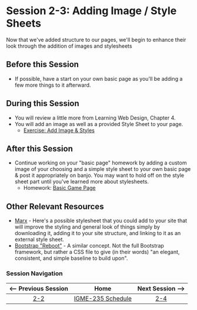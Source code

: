 # Session 2-3: Adding Image / Style Sheets

Now that we've added structure to our pages, we'll begin to enhance their look through the addition of images and stylesheets

## Before this Session
- If possible, have a start on your own basic page as you'll be adding a few more things to it afterward.

## During this Session
- You will review a little more from Learning Web Design, Chapter 4.
- You will add an image as well as a provided Style Sheet to your page.
    - [Exercise: Add Image & Styles](../exercises/image-styles.md)

## After this Session
- Continue working on your "basic page" homework by adding a custom image of your choosing and a simple style sheet to your own basic page & post it appropriately on banjo.  You may want to hold off on the style sheet part until you've learned more about stylesheets.
    - Homework: [Basic Game Page](https://github.com/tonethar/IGME-235-Shared/blob/master/hw/basicpage.md)

## Other Relevant Resources
- [Marx](https://mblode.github.io/marx/) - Here's a possible stylesheet that you could add to your site that will improve the styling and general look of things simply by downloading it, adding it to your site structure, and linking to it as an external style sheet.
- [Bootstrap "Reboot"](https://getbootstrap.com/docs/4.3/content/reboot/) - A similar concept.  Not the full Bootstrap framework, but rather a CSS file to give (in their words) "an elegant, consistent, and simple baseline to build upon".

### Session Navigation

| <-- Previous Session |               Home                  | Next Session --> |
|:--------------------:|:-----------------------------------:|:----------------:|
|  [2-2](2-2.md)       | [IGME-235 Schedule](../schedule.md) |   [2-4](2-4.md)  |
